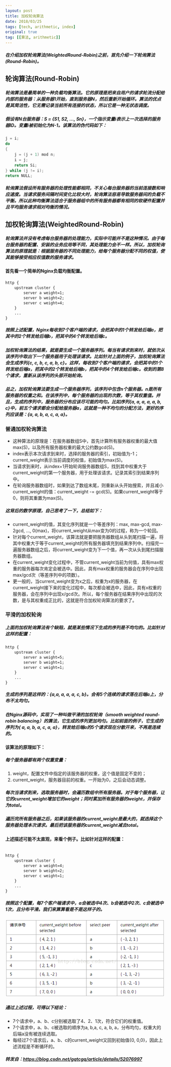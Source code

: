 ```yaml
---
layout: post
title: 加权轮询算法
date: 2018/03/25
tags: [tech, arithmetic, index]
original: true
tag: [[算法, arithmetic]]
---
```


##### 在介绍加权轮询算法(WeightedRound-Robin)之前，首先介绍一下轮询算法(Round-Robin)。

## 轮询算法(Round-Robin)
##### 轮询算法是最简单的一种负载均衡算法。它的原理是把来自用户的请求轮流分配给内部的服务器：从服务器1开始，直到服务器N，然后重新开始循环。算法的优点是其简洁性，它无需记录当前所有连接的状态，所以它是一种无状态调度。
<!--more-->

##### 假设有N台服务器：S = {S1, S2, …, Sn}，一个指示变量i表示上一次选择的服务器ID。变量i被初始化为N-1。该算法的伪代码如下：
```java
j = i;
do
{
    j = (j + 1) mod n;
    i = j;
    return Si;
} while (j != i);
return NULL;
```
##### 轮询算法假设所有服务器的处理性能都相同，不关心每台服务器的当前连接数和响应速度。当请求服务间隔时间变化比较大时，轮询算法容易导致服务器间的负载不平衡。所以此种均衡算法适合于服务器组中的所有服务器都有相同的软硬件配置并且平均服务请求相对均衡的情况。

## 加权轮询算法(WeightedRound-Robin)
##### 轮询算法并没有考虑每台服务器的处理能力，实际中可能并不是这种情况。由于每台服务器的配置、安装的业务应用等不同，其处理能力会不一样。所以，加权轮询算法的原理就是：根据服务器的不同处理能力，给每个服务器分配不同的权值，使其能够接受相应权值数的服务请求。

#### 首先看一个简单的Nginx负载均衡配置。
```nginx
http {
    upstream cluster {
        server a weight=1;
        server b weight=2;
        server c weight=4;
    }
    ...
}
```

##### 按照上述配置，Nginx每收到7个客户端的请求，会把其中的1个转发给后端a，把其中的2个转发给后端b，把其中的4个转发给后端c。

##### 加权轮询算法的结果，就是要生成一个服务器序列。每当有请求到来时，就依次从该序列中取出下一个服务器用于处理该请求。比如针对上面的例子，加权轮询算法会生成序列{c, c, b, c, a, b, c}。这样，每收到7个客户端的请求，会把其中的1个转发给后端a，把其中的2个转发给后端b，把其中的4个转发给后端c。收到的第8个请求，重新从该序列的头部开始轮询。

##### 总之，加权轮询算法要生成一个服务器序列，该序列中包含n个服务器。n是所有服务器的权重之和。在该序列中，每个服务器的出现的次数，等于其权重值。并且，生成的序列中，服务器的分布应该尽可能的均匀。比如序列{a, a, a, a, a, b, c}中，前五个请求都会分配给服务器a，这就是一种不均匀的分配方法，更好的序列应该是：{a, a, b, a, c, a, a}。

### 普通加权轮询算法
* 这种算法的原理是：在服务器数组S中，首先计算所有服务器权重的最大值max(S)，以及所有服务器权重的最大公约数gcd(S)。
* index表示本次请求到来时，选择的服务器的索引，初始值为-1；current_weight表示当前调度的权值，初始值为max(S)。
* 当请求到来时，从index+1开始轮询服务器数组S，找到其中权重大于current_weight的第一个服务器，用于处理该请求。记录其索引到结果序列中。
* 在轮询服务器数组时，如果到达了数组末尾，则重新从头开始搜索，并且减小current_weight的值：current_weight -= gcd(S)。如果current_weight等于0，则将其重置为max(S)。

##### 这背后的数学原理，自己思考了一下，总结如下：
* current_weight的值，其变化序列就是一个等差序列：max, max-gcd, max-2gcd, …, 0(max)，将current_weight从max变为0的过程，称为一个轮回。
* 针对每个current_weight，该算法就是要把服务器数组从头到尾扫描一遍，将其中权重大于等于current_weight的所有服务器填充到结果序列中。扫描完一遍服务器数组之后，将current_weight变为下一个值，再一次从头到尾扫描服务器数组。
* 在current_weight变化过程中，不管current_weight当前为何值，具有max权重的服务器每次肯定会被选中。因此，具有max权重的服务器会在序列中出现max/gcd次（等差序列中的项数）。
* 更一般的，当current_weight变为x之后，权重为x的服务器，在current_weight接下来的变化过程中，每次都会被选中，因此，具有x权重的服务器，会在序列中出现x/gcd次。所以，每个服务器在结果序列中出现的次数，是与其权重成正比的，这就是符合加权轮询算法的要求了。

### 平滑的加权轮询
##### 上面的加权轮询算法有个缺陷，就是某些情况下生成的序列是不均匀的。比如针对这样的配置：
```nginx
http {
    upstream cluster {
        server a weight=5;
        server b weight=1;
        server c weight=1;
    }
    ...
}
```
##### 生成的序列是这样的：{a,a, a, a, a, c, b}。会有5个连续的请求落在后端a上，分布不太均匀。
##### 在Nginx源码中，实现了一种叫做平滑的加权轮询（smooth weighted round-robin balancing）的算法，它生成的序列更加均匀。比如前面的例子，它生成的序列为{ a, a, b, a, c, a, a}，转发给后端a的5个请求现在分散开来，不再是连续的。

#### 该算法的原理如下：
##### 每个服务器都有两个权重变量：
1. weight，配置文件中指定的该服务器的权重，这个值是固定不变的；
2. current_weight，服务器目前的权重。一开始为0，之后会动态调整。

##### 每次当请求到来，选取服务器时，会遍历数组中所有服务器。对于每个服务器，让它的current_weight增加它的weight；同时累加所有服务器的weight，并保存为total。
##### 遍历完所有服务器之后，如果该服务器的current_weight是最大的，就选择这个服务器处理本次请求。最后把该服务器的current_weight减去total。

#### 上述描述可能不太直观，来看个例子。比如针对这样的配置：
```nginx

http {
    upstream cluster {
        server a weight=4;
        server b weight=2;
        server c weight=1;
    }
    ...
}
```

##### 按照这个配置，每7个客户端请求中，a会被选中4次、b会被选中2次、c会被选中1次，且分布平滑。我们来算算看是不是这样子的。
![](/img/arithmetic/WeightedRound.png)

##### 通过上述过程，可得以下结论：
* 7个请求中，a、b、c分别被选取了4、2、1次，符合它们的权重值。
* 7个请求中，a、b、c被选取的顺序为a, b,a, c, a, b, a，分布均匀，权重大的后端a没有被连续选取。
* 每经过7个请求后，a、b、c的current_weight又回到初始值{0, 0,0}，因此上述流程是不断循环的。

##### 转发自：https://blog.csdn.net/gqtcgq/article/details/52076997